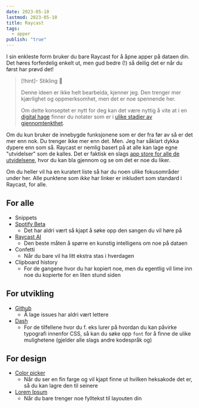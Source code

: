 ```yaml
---
date: 2023-05-10
lastmod: 2023-05-10
title: Raycast
tags:
  - apper
publish: "true"
---
```

I sin enkleste form bruker du bare Raycast for å åpne apper på dataen din. Det høres forferdelig enkelt ut, men gud bedre (!) så deilig det er når du først har prøvd det!

> [!hint]- Stikling 🌿
>
> Denne ideen er ikke helt bearbeida, kjenner jeg. Den trenger mer kjærlighet og oppmerksomhet, men det er noe spennende her.
> 
> Om dette konseptet er nytt for deg kan det være nyttig å vite at i en [digital hage](digitalt%20hagearbeid.md) finner du notater som er i [ulike stadier av gjennomtenkthet](stadier%20av%20gjennomtenkthet.md).

Om du kun bruker de innebygde funksjonene som er der fra før av så er det mer enn nok. Du trenger ikke mer enn det. Men. Jeg har såklart dykka dypere enn som så. Raycast er nemlig basert på at alle kan lage egne "utvidelser" som de kalles. Det er faktisk en slags [app store for alle de utvidelsene](https://www.raycast.com/store), hvor du kan bla gjennom og se om det er noe du liker.

Om du heller vil ha en kuratert liste så har du noen ulike fokusområder under her. Alle punktene som *ikke* har linker er inkludert som standard i Raycast, for alle.

## For alle

- Snippets
- [Spotify Beta](https://www.raycast.com/mattisssa/spotify-beta)
	- Det har aldri vært så kjapt å søke opp den sangen du vil høre på
- [Raycast AI](https://www.raycast.com/pro)
	- Den beste måten å spørre en kunstig intelligens om noe på dataen
- Confetti
	- Når du bare vil ha litt ekstra stas i hverdagen
- Clipboard history
	- For de gangene hvor du har kopiert noe, men du egentlig vil lime inn noe du kopierte for en liten stund siden

## For utvikling

- [Github](https://www.raycast.com/raycast/github)
	- Å lage issues har aldri vært lettere
- [Dash](https://www.raycast.com/RSO/dash)
	- For de tilfellene hvor du f. eks lurer på hvordan du kan påvirke typografi innenfor CSS, så kan du søke opp `font` for å finne de ulike mulighetene (gjelder alle slags andre kodespråk og)

## For design

- [Color picker](https://www.raycast.com/thomas/color-picker)
	- Når du ser en fin farge og vil kjapt finne ut hvilken heksakode det er, så du kan lagre den til seinere
- [Lorem Ipsum](https://www.raycast.com/AntonNiklasson/lorem-ipsum)
	- Når du bare trenger noe fylltekst til layouten din
